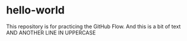 # hello-world
This repository is for practicing the GitHub Flow.
And this is a bit of text
AND ANOTHER LINE IN UPPERCASE
